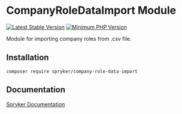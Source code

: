# CompanyRoleDataImport Module
[![Latest Stable Version](https://poser.pugx.org/spryker/company-role-data-import/v/stable.svg)](https://packagist.org/packages/spryker/company-role-data-import)
[![Minimum PHP Version](https://img.shields.io/badge/php-%3E%3D%208.2-8892BF.svg)](https://php.net/)

Module for importing company roles from .csv file.

## Installation

```
composer require spryker/company-role-data-import
```

## Documentation

[Spryker Documentation](https://docs.spryker.com)
